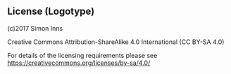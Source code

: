 ## License (Logotype)

(c)2017 Simon Inns

Creative Commons Attribution-ShareAlike 4.0 International (CC BY-SA 4.0)

For details of the licensing requirements please see <https://creativecommons.org/licenses/by-sa/4.0/>
